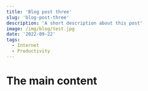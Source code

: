 ```yaml
---
title: 'Blog post three'
slug: 'blog-post-three'
description: 'A short description about this post'
image: /img/blog/test.jpg
date: '2022-09-22'
tags:
  - Internet
  - Productivity
---
```


# The main content
